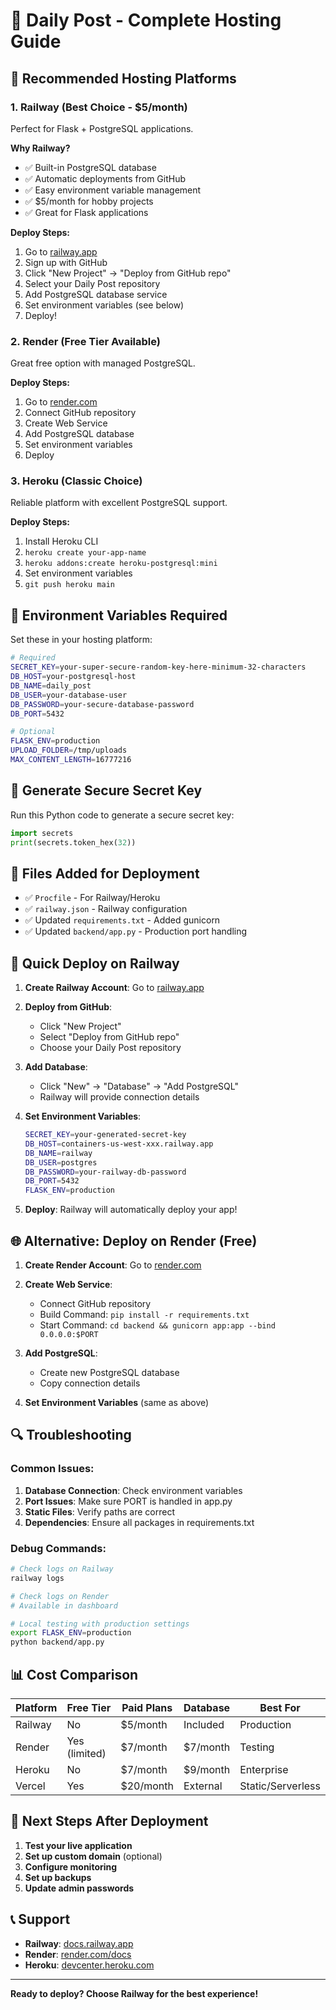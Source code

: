 # 🚀 Daily Post - Complete Hosting Guide

## 🎯 **Recommended Hosting Platforms**

### **1. Railway (Best Choice - $5/month)**
Perfect for Flask + PostgreSQL applications.

**Why Railway?**
- ✅ Built-in PostgreSQL database
- ✅ Automatic deployments from GitHub
- ✅ Easy environment variable management
- ✅ $5/month for hobby projects
- ✅ Great for Flask applications

**Deploy Steps:**
1. Go to [railway.app](https://railway.app)
2. Sign up with GitHub
3. Click "New Project" → "Deploy from GitHub repo"
4. Select your Daily Post repository
5. Add PostgreSQL database service
6. Set environment variables (see below)
7. Deploy!

### **2. Render (Free Tier Available)**
Great free option with managed PostgreSQL.

**Deploy Steps:**
1. Go to [render.com](https://render.com)
2. Connect GitHub repository
3. Create Web Service
4. Add PostgreSQL database
5. Set environment variables
6. Deploy

### **3. Heroku (Classic Choice)**
Reliable platform with excellent PostgreSQL support.

**Deploy Steps:**
1. Install Heroku CLI
2. `heroku create your-app-name`
3. `heroku addons:create heroku-postgresql:mini`
4. Set environment variables
5. `git push heroku main`

## 🔧 **Environment Variables Required**

Set these in your hosting platform:

```bash
# Required
SECRET_KEY=your-super-secure-random-key-here-minimum-32-characters
DB_HOST=your-postgresql-host
DB_NAME=daily_post
DB_USER=your-database-user
DB_PASSWORD=your-secure-database-password
DB_PORT=5432

# Optional
FLASK_ENV=production
UPLOAD_FOLDER=/tmp/uploads
MAX_CONTENT_LENGTH=16777216
```

## 🔑 **Generate Secure Secret Key**

Run this Python code to generate a secure secret key:

```python
import secrets
print(secrets.token_hex(32))
```

## 📁 **Files Added for Deployment**

- ✅ `Procfile` - For Railway/Heroku
- ✅ `railway.json` - Railway configuration
- ✅ Updated `requirements.txt` - Added gunicorn
- ✅ Updated `backend/app.py` - Production port handling

## 🚀 **Quick Deploy on Railway**

1. **Create Railway Account**: Go to [railway.app](https://railway.app)

2. **Deploy from GitHub**:
   - Click "New Project"
   - Select "Deploy from GitHub repo"
   - Choose your Daily Post repository

3. **Add Database**:
   - Click "New" → "Database" → "Add PostgreSQL"
   - Railway will provide connection details

4. **Set Environment Variables**:
   ```bash
   SECRET_KEY=your-generated-secret-key
   DB_HOST=containers-us-west-xxx.railway.app
   DB_NAME=railway
   DB_USER=postgres
   DB_PASSWORD=your-railway-db-password
   DB_PORT=5432
   FLASK_ENV=production
   ```

5. **Deploy**: Railway will automatically deploy your app!

## 🌐 **Alternative: Deploy on Render (Free)**

1. **Create Render Account**: Go to [render.com](https://render.com)

2. **Create Web Service**:
   - Connect GitHub repository
   - Build Command: `pip install -r requirements.txt`
   - Start Command: `cd backend && gunicorn app:app --bind 0.0.0.0:$PORT`

3. **Add PostgreSQL**:
   - Create new PostgreSQL database
   - Copy connection details

4. **Set Environment Variables** (same as above)

## 🔍 **Troubleshooting**

### Common Issues:
1. **Database Connection**: Check environment variables
2. **Port Issues**: Make sure PORT is handled in app.py
3. **Static Files**: Verify paths are correct
4. **Dependencies**: Ensure all packages in requirements.txt

### Debug Commands:
```bash
# Check logs on Railway
railway logs

# Check logs on Render
# Available in dashboard

# Local testing with production settings
export FLASK_ENV=production
python backend/app.py
```

## 📊 **Cost Comparison**

| Platform | Free Tier | Paid Plans | Database | Best For |
|----------|-----------|------------|----------|----------|
| Railway | No | $5/month | Included | Production |
| Render | Yes (limited) | $7/month | $7/month | Testing |
| Heroku | No | $7/month | $9/month | Enterprise |
| Vercel | Yes | $20/month | External | Static/Serverless |

## 🎉 **Next Steps After Deployment**

1. **Test your live application**
2. **Set up custom domain** (optional)
3. **Configure monitoring**
4. **Set up backups**
5. **Update admin passwords**

## 📞 **Support**

- **Railway**: [docs.railway.app](https://docs.railway.app)
- **Render**: [render.com/docs](https://render.com/docs)
- **Heroku**: [devcenter.heroku.com](https://devcenter.heroku.com)

---

**Ready to deploy? Choose Railway for the best experience!**
